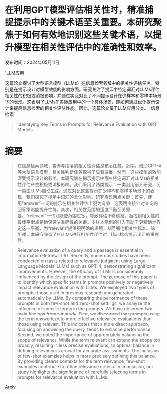 # 在利用GPT模型评估相关性时，精准捕捉提示中的关键术语至关重要。本研究聚焦于如何有效地识别这些关键术语，以提升模型在相关性评估中的准确性和效率。

发布时间：2024年05月11日

`LLM应用

这篇论文探讨了大型语言模型（LLMs）在信息检索领域中的相关性评估任务，特别是在提示设计对模型效能的影响方面。研究关注了提示中特定词汇对LLMs评估相关性的积极或消极影响，并通过实验对比了不同提示设计在少样本和零样本场景下的表现。这表明了LLMs在实际应用中的一个具体场景，即如何通过优化提示设计来提高信息检索的相关性评估性能。因此，这篇论文属于LLM应用分类。` `信息检索`

> Identifying Key Terms in Prompts for Relevance Evaluation with GPT Models

# 摘要

> 在信息检索领域，查询与段落的相关性评估是核心任务。近期，借助GPT-4等大型语言模型，相关性判断任务取得了显著进展。然而，这些模型的效能深受提示设计的影响。本研究旨在揭示提示中哪些特定词汇对LLMs的相关性评估产生积极或消极影响。我们采用了两类提示：一类沿用前人研究，另一类由LLMs自动生成。通过对比这些提示在少样本和零样本场景下的表现，我们探究了提示中词汇的具体影响。研究发现两点关键：首先，使用“answer”一词的提示在相关性评估上更为有效，这表明直接针对查询的回答策略能提升性能。其次，相关性范围的适度平衡至关重要。“relevant”一词可能使范围过宽，导致评估不够精准，而找到相关性的最佳平衡点是确保评估准确性的关键。少样本示例的引入有助于更精确地界定这一平衡，为“relevant”提供更明确的语境，从而细化相关性标准。综上所述，本研究强调了在LLMs进行相关性评估时，精心挑选提示词汇的重要性。

> Relevance evaluation of a query and a passage is essential in Information Retrieval (IR). Recently, numerous studies have been conducted on tasks related to relevance judgment using Large Language Models (LLMs) such as GPT-4, demonstrating significant improvements. However, the efficacy of LLMs is considerably influenced by the design of the prompt. The purpose of this paper is to identify which specific terms in prompts positively or negatively impact relevance evaluation with LLMs. We employed two types of prompts: those used in previous research and generated automatically by LLMs. By comparing the performance of these prompts in both few-shot and zero-shot settings, we analyze the influence of specific terms in the prompts. We have observed two main findings from our study. First, we discovered that prompts using the term answerlead to more effective relevance evaluations than those using relevant. This indicates that a more direct approach, focusing on answering the query, tends to enhance performance. Second, we noted the importance of appropriately balancing the scope of relevance. While the term relevant can extend the scope too broadly, resulting in less precise evaluations, an optimal balance in defining relevance is crucial for accurate assessments. The inclusion of few-shot examples helps in more precisely defining this balance. By providing clearer contexts for the term relevance, few-shot examples contribute to refine relevance criteria. In conclusion, our study highlights the significance of carefully selecting terms in prompts for relevance evaluation with LLMs.

[Arxiv](https://arxiv.org/abs/2405.06931)